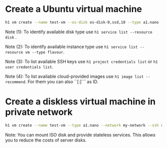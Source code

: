 # Create a Ubuntu virtual machine

```bash
h1 vm create --name test-vm --os-disk os-disk-0,ssd,10 --type a1.nano --image debian --ssh my-ssh
```

Note (1): To identify available disk type use ```h1 service list --resource disk``` .

Note (2): To identify available instance type use ```h1 service list --resource vm --type flavour```.

Note (3): To list available SSH keys use ```h1 project credentials list``` or ```h1 user credentials list```.

Note (4): To list available cloud-provided images use ```h1 image list --recommend```.
          For them you can also ``<distro>[:<release>]``` as ID.

# Create a diskless virtual machine in private network

```bash
h1 vm create --name test-vm --type a1.nano --network my-network --ssh so-wp
```

Note: You can mount ISO disk and provide stateless services. 
      This allows you to reduce the costs of server disks.
